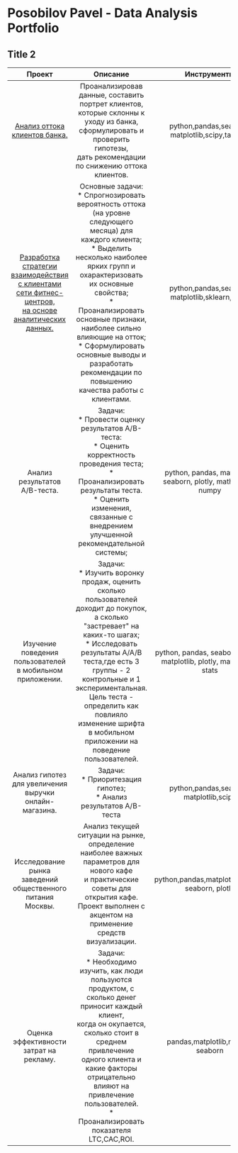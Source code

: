 # Posobilov Pavel - Data Analysis Portfolio

## Title 2

|                                                    Проект                                                   |                                                                                                                                                                                        Описание                                                                                                                                                                                        |                                 Инструменты                                |
|:-----------------------------------------------------------------------------------------------------------:|:--------------------------------------------------------------------------------------------------------------------------------------------------------------------------------------------------------------------------------------------------------------------------------------------------------------------------------------------------------------------------------------:|:--------------------------------------------------------------------------:|
| [Анализ оттока клиентов банка.](https://github.com/PaulPosobilov/Portfolio/blob/main/Project_Bank_customer_analysis/Project_12_Bank_customer_analysis.ipynb)                                                                               | Проанализировав данные, составить портрет клиентов, <br>которые склонны к уходу из банка, сформулировать и проверить гипотезы,<br>дать рекомендации по снижению оттока клиентов.                                                                                                                                                                                                       | python,pandas,seaborn,<br>matplotlib,scipy,tableau                         |
| [Разработка стратегии взаимодействия<br>с клиентами сети фитнес-центров, <br>на основе аналитических данных.](https://github.com/PaulPosobilov/Portfolio/blob/main/Project_ML_fitness_club/Project_11_ML_fitness_club.ipynb) | Основные задачи:<br>* Спрогнозировать вероятность оттока (на уровне следующего месяца) для каждого клиента;<br>* Выделить несколько наиболее ярких групп и охарактеризовать их основные свойства;<br>* Проанализировать основные признаки, наиболее сильно влияющие на отток;<br>* Сформулировать основные выводы и разработать рекомендации по повышению качества работы с клиентами. | python,pandas,seaborn,<br>matplotlib,sklearn,scipy                         |
| Анализ результатов A/B-теста.<br>                                                                           | Задачи: <br> * Провести оценку результатов A/B-теста:<br>   * Оценить корректность проведения теста;<br>   * Проанализировать результаты теста.<br> * Оценить изменения, связанные с внедрением улучшенной рекомендательной системы;                                                                                                                                                   | python, pandas, matplotlib,<br>seaborn, plotly, math, scipy,<br>numpy      |
| Изучение поведения пользователей<br>в мобильном приложении.                                                 | Задачи:<br>* Изучить воронку продаж, оценить сколько пользователей доходит до покупок, <br>а сколько "застревает" на каких-то шагах;<br>* Исследовать результаты A/A/B теста,где есть 3 группы - 2 контрольные и 1 экспериментальная. <br>Цель теста - определить как повлияло изменение шрифта в мобильном приложении на поведение<br>пользователей.                                  | python, pandas, seaborn, numpy<br>matplotlib, plotly, math,scipy,<br>stats |
| Анализ гипотез для увеличения выручки<br>онлайн-магазина.                                                   | Задачи:<br>* Приоритезация гипотез;<br>* Анализ результатов A/B-теста                                                                                                                                                                                                                                                                                                                  | python,pandas,seaborn,<br>matplotlib,scipy                                 |
| Исследование рынка заведений<br>общественного питания Москвы.                                               | Анализ текущей ситуации на рынке, определение наиболее важных параметров для нового кафе<br>и практические советы для открытия кафе.<br>Проект выполнен с акцентом на применение средств визуализации.                                                                                                                                                                                 | python,pandas,matplotlib,numpy,<br>seaborn, plotly                         |
| Оценка эффективности затрат на рекламу.                                                                     | Задачи:<br>* Необходимо изучить, как люди пользуются продуктом, с сколько денег приносит каждый клиент, <br>когда он окупается, сколько стоит в среднем привлечение одного клиента и какие факторы <br>отрицательно влияют на привлечение пользователей.<br>* Проанализировать показателя LTC,CAC,ROI.                                                                                 | pandas,matplotlib,numpy,<br>seaborn                                        |
